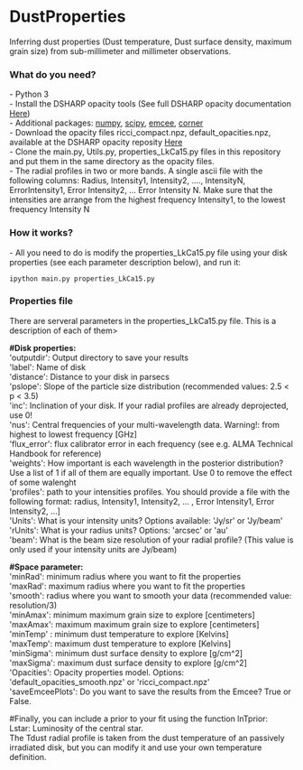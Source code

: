 # DustProperties
Inferring dust properties (Dust temperature, Dust surface density, maximum grain size) from sub-millimeter and millimeter observations.


<h3>What do you need?</h3>
- Python 3 <br/>
- Install the DSHARP opacity tools (See full DSHARP opacity documentation <a href='https://github.com/birnstiel/dsharp_opac/' target="_blank"> Here</a>) <br/>
- Additional packages: <a href='https://pypi.org/project/numpy/'>numpy</a>, <a href='https://pypi.org/project/scipy/'>scipy</a>, <a href='https://pypi.org/project/emcee/'>emcee</a>, <a href='https://pypi.org/project/corner/'>corner</a> <br/>
- Download the opacity files ricci_compact.npz, default_opacities.npz, available at the DSHARP opacity reposity <a href='https://github.com/birnstiel/dsharp_opac/tree/master/dsharp_opac/data' target="_blank"> Here</a> <br/>
- Clone the main.py, Utils.py, properties_LkCa15.py files in this repository and put them in the same directory as the opacity files. <br/>
- The radial profiles in two or more bands. A single ascii file with the following columns: Radius, Intensity1, Intensity2, ...., IntensityN, ErrorIntensity1, Error Intensity2, ... Error Intensity N. Make sure that the intensities are arrange from the highest frequency Intensity1, to the lowest frequency Intensity N<br/>


<h3>How it works?</h3>
- All you need to do is modify the properties_LkCa15.py file using your disk properties (see each parameter description below), and run it:

<pre><code>ipython main.py properties_LkCa15.py</code></pre> 

<h3>Properties file</h3>
There are serveral parameters in the properties_LkCa15.py file. This is a description of each of them>

<b>#Disk properties:</b> <br/>
'outputdir': Output directory to save your results <br/>
'label': Name of disk  <br/>
'distance': Distance to your disk in parsecs  <br/>
'pslope': Slope of the particle size distribution (recommended values: 2.5 < p < 3.5)  <br/>
'inc': Inclination of your disk. If your radial profiles are already deprojected, use 0!  <br/>
'nus': Central frequencies of your multi-wavelength data. Warning!: from highest to lowest frequency [GHz]  <br/>
'flux_error': flux calibrator error in each frequency (see e.g. ALMA Technical Handbook for reference)  <br/>
'weights': How important is each wavelength in the posterior distribution? Use a list of 1 if all of them are equally important. Use 0 to remove the effect of some walenght  <br/>
'profiles': path to your intensities profiles. You should provide a file with the following format: radius, Intensity1, Intensity2, ... , Error Intensity1, Error Intensity2, ...]  <br/>
'Units': What is your intensity units? Options available: 'Jy/sr' or 'Jy/beam'  <br/>
'rUnits': What is your radius units? Options: 'arcsec' or 'au'  <br/>
'beam': What is the beam size resolution of your radial profile? (This value is only used if your intensity units are Jy/beam)  <br/>


<b>#Space parameter:</b> <br/>
'minRad': minimum radius where you want to fit the properties  <br/>
'maxRad': maximum radius where you want to fit the properties <br/>
'smooth': radius where you want to smooth your data (recommended value:  resolution/3)  <br/>
'minAmax': minimum maximum grain size to explore [centimeters]  <br/>
'maxAmax': maximum maximum grain size to explore [centimeters]  <br/>
'minTemp' : minimum dust temperature to explore [Kelvins]  <br/>
'maxTemp': maximum dust temperature to explore [Kelvins]  <br/>
'minSigma': minimum dust surface density to explore [g/cm^2]  <br/>
'maxSigma': maximum dust surface density to explore [g/cm^2]  <br/>
'Opacities': Opacity properties model. Options: 'default_opacities_smooth.npz' or 'ricci_compact.npz'  <br/>
'saveEmceePlots': Do you want to save the results from the Emcee? True or False.  <br/>

</b>#Finally, you can include a prior to your fit using the function lnTprior:</b>  <br/>
Lstar: Luminosity of the central star.  <br/>
The Tdust radial profile is taken from the dust temperature of an passively irradiated disk, but you can modify it and use your own temperature definition.
